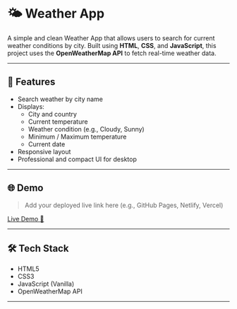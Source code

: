 # 🌤️ Weather App

A simple and clean Weather App that allows users to search for current weather conditions by city. Built using **HTML**, **CSS**, and **JavaScript**, this project uses the **OpenWeatherMap API** to fetch real-time weather data.

---

## 🧩 Features

- Search weather by city name
- Displays:
  - City and country
  - Current temperature
  - Weather condition (e.g., Cloudy, Sunny)
  - Minimum / Maximum temperature
  - Current date
- Responsive layout
- Professional and compact UI for desktop

---

## 🌐 Demo

> Add your deployed live link here (e.g., GitHub Pages, Netlify, Vercel)

[Live Demo 🚀](https://your-demo-link.com)

---

## 🛠️ Tech Stack

- HTML5
- CSS3
- JavaScript (Vanilla)
- OpenWeatherMap API

---

